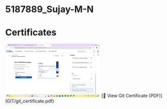 # 5187889_Sujay-M-N
# Certificates
<img src="SDLC/sdlc 1.png" alt="Sujay Image" style="width:300px; height:auto; border-radius:10px;">
[📄 View Git Certificate (PDF)](GIT/git_certificate.pdf)


